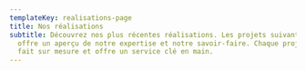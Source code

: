 ```yaml
---
templateKey: realisations-page
title: Nos réalisations
subtitle: Découvrez nos plus récentes réalisations. Les projets suivants vous
  offre un aperçu de notre expertise et notre savoir-faire. Chaque projet est
  fait sur mesure et offre un service clé en main.
---
```

